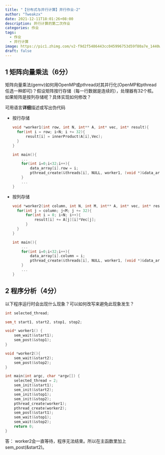 ```yaml
---
title: "【分布式与并行计算】并行作业-2"
author: "Tweakzx"
date: 2021-12-11T18:01:26+08:00
description: 并行计算的第二次作业
categories: 作业
tags: 
  - 作业
  - 并行计算
image: https://pic1.zhimg.com/v2-f9d2f5486443cc045996753d59f80a7e_1440w.jpg?source=172ae18b
draft: false
---
```


## 1 矩阵向量乘法（6分）

矩阵向量乘法(gemv)如何用OpenMP或pthread对其并行化(OpenMP和pthread任选一种即可)？假设矩阵按行存储（每一行数据是连续的），处理器有32个核。如果矩阵是按列存储呢？具体实现如何修改？

可用语言**详细**描述或写出伪代码

- 按行存储

  ```c++
  void *worker1(int row, int N, int** A, int* vec, int* result){
  	for(int i = row; i<N; i += 32){
  		result[i] = innerProduct(A[i],Vec);
  	}
  }
  
  int main(){
      ...
      for(int i=0;i<32;i++){
          data_array[i].row = i;
          pthread_create(&threads[i], NULL, worker1, (void *)&data_array[i])
      }
      ...
  }
  ```

  

- 按列存储

  ```c++
  void *worker2(int column, int N, int M, int** A, int* vec, int* result){
  	for(int j = column; j<M; j += 32){
  		for(int i = 0; i<N; i++){
  			result[i] += A[j][i]*Vec[j];
  		}
  	}
  }
  
  int main(){
      ...
      for(int i=0;i<32;i++){
          data_array[i].column = i;
          pthread_create(&threads[i], NULL, worker1, (void *)&data_array[i])
      }
      ...
  }
  ```

  

## 2 程序分析（4分）

以下程序运行时会出现什么现象？可以如何改写来避免此现象发生？

``` c++
int selected_thread;

sem_t start1, start2, stop1, stop2;

void* worker1() {
  	sem_wait(&start1);
  	sem_post(&stop1);
}

void *worker2(){
	sem_wait(&start2);
	sem_post(&stop2);
}

int main(int argc, char *argv[]) {
  	selected_thread = 2;
 	sem_init(&start1);  
	sem_init(&start2);  
	sem_init(&stop1);   
	sem_init(&stop2);   
 	pthread_create(worker1);
	pthread_create(worker2);
	sem_post(&start1); 
 	sem_wait(&stop1);
 	sem_wait(&stop2);
 	return 0;
}
```

答： worker2会一直等待，程序无法结束。所以在主函数里加上sem_post(&start2)。

